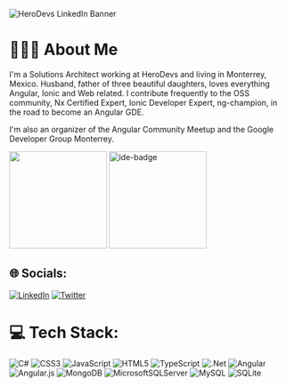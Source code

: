 ![HeroDevs LinkedIn Banner](https://github.com/user-attachments/assets/2b80ce9b-5d93-44b1-bf28-a4bff364eb91)

# 👨🏻‍💻 About Me
I'm a Solutions Architect working at HeroDevs and living in Monterrey, Mexico. Husband, father of three beautiful daughters, loves everything Angular, Ionic and Web related. I contribute frequently to the OSS community, Nx Certified Expert, Ionic Developer Expert, ng-champion, in the road to become an Angular GDE.

I'm also an organizer of the Angular Community Meetup and the Google Developer Group Monterrey.

<img id="nx-expert" src="https://github.com/user-attachments/assets/52c80524-4b5b-479a-9205-bdcf9255b13b" height="175"/>
<img id="ide" src="https://github.com/user-attachments/assets/9a0b5848-5e80-4df6-a7ed-91802acd0135" alt="ide-badge" height="175" />

## 🌐 Socials:
[![LinkedIn](https://img.shields.io/badge/LinkedIn-%230077B5.svg?logo=linkedin&logoColor=white)](https://linkedin.com/in/eduardoRoth) [![Twitter](https://img.shields.io/badge/Twitter-%231DA1F2.svg?logo=Twitter&logoColor=white)](https://twitter.com/eduardoRoth) 

# 💻 Tech Stack:
![C#](https://img.shields.io/badge/c%23-%23239120.svg?style=for-the-badge&logo=c-sharp&logoColor=white) ![CSS3](https://img.shields.io/badge/css3-%231572B6.svg?style=for-the-badge&logo=css3&logoColor=white) ![JavaScript](https://img.shields.io/badge/javascript-%23323330.svg?style=for-the-badge&logo=javascript&logoColor=%23F7DF1E) ![HTML5](https://img.shields.io/badge/html5-%23E34F26.svg?style=for-the-badge&logo=html5&logoColor=white) ![TypeScript](https://img.shields.io/badge/typescript-%23007ACC.svg?style=for-the-badge&logo=typescript&logoColor=white) ![.Net](https://img.shields.io/badge/.NET-5C2D91?style=for-the-badge&logo=.net&logoColor=white) ![Angular](https://img.shields.io/badge/angular-%23DD0031.svg?style=for-the-badge&logo=angular&logoColor=white) ![Angular.js](https://img.shields.io/badge/angular.js-%23E23237.svg?style=for-the-badge&logo=angularjs&logoColor=white) ![MongoDB](https://img.shields.io/badge/MongoDB-%234ea94b.svg?style=for-the-badge&logo=mongodb&logoColor=white) ![MicrosoftSQLServer](https://img.shields.io/badge/Microsoft%20SQL%20Sever-CC2927?style=for-the-badge&logo=microsoft%20sql%20server&logoColor=white) ![MySQL](https://img.shields.io/badge/mysql-%2300f.svg?style=for-the-badge&logo=mysql&logoColor=white) ![SQLite](https://img.shields.io/badge/sqlite-%2307405e.svg?style=for-the-badge&logo=sqlite&logoColor=white)

<!-- Proudly created with GPRM ( https://gprm.itsvg.in ) -->
